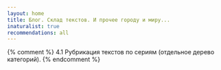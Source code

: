 ```yaml
---
layout: home
title: Блог. Склад текстов. И прочее городу и миру...
inaturalist: true
recommendations: all
---
```


{% comment %}
    4.1 Рубрикация текстов по сериям (отдельное дерево категорий).
{% endcomment %}
